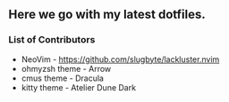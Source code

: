##  Here we go with my latest dotfiles. 


### List of Contributors

- NeoVim - https://github.com/slugbyte/lackluster.nvim
- ohmyzsh theme - Arrow
- cmus theme - Dracula
- kitty theme -  Atelier Dune Dark 



